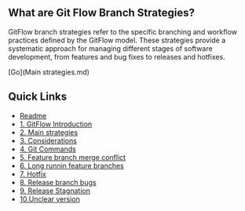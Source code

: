 ## What are Git Flow Branch Strategies?

GitFlow branch strategies refer to the specific branching and workflow practices defined by the GitFlow model. 
These strategies provide a systematic approach for managing different stages of software development, from features and bug fixes to releases and hotfixes.

[Go](Main strategies.md)

## Quick Links

- [Readme](README.md)
- [1. GitFlow Introduction](GitFlowIntroduction.md)
- [2. Main strategies](Mainstrategies.md)
- [3. Considerations](considerations.md)
- [4. Git Commands](GitCommands.md)
- [5. Feature branch merge conflict](featureBranchMergeConflict.md)
- [6. Long runnin feature branches](longrunninFeatureBranches.md)
- [7. Hotfix](mergingHotFixintoDevelo.md)
- [8. Release branch bugs](releaseBranchBugs.md)
- [9. Release Stagnation](releaseStagnation.md)
- [10.Unclear version](unclearVersioning.md)